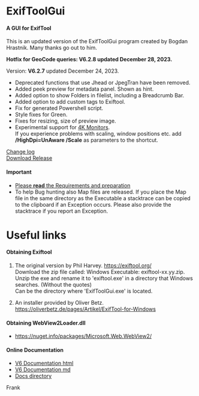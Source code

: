 # ExifToolGui
<h4>A GUI for ExifTool</h4>

This is an updated version of the ExifToolGui program created by Bogdan Hrastnik. Many thanks go out to him.

<b>Hotfix for GeoCode queries: <b>V6.2.8</b> updated December 28, 2023.</b><br>

Version: <b>V6.2.7</b> updated December 24, 2023.<br>
- Deprecated functions that use Jhead or JpegTran have been removed.<br>
- Added peek preview for metadata panel. Shown as hint.<br>
- Added option to show Folders in filelist, including a Breadcrumb Bar.<br>
- Added option to add custom tags to Exiftool.<br>
- Fix for generated Powershell script.<br>
- Style fixes for Green.<br>
- Fixes for resizing, size of preview image.<br>
- Experimental support for [4K Monitors](Docs/Readme%204K%20monitor.txt).<br>
  If you experience problems with scaling, window positions etc. add <b>/HighDpi=UnAware /Scale</b> as parameters to the shortcut.

[Change log](Docs/changelog.txt)<br>
[Download Release](https://github.com/FrankBijnen/ExifToolGui/releases/latest)<br>

<h4>Important</h4>

- [Please <b>read</b> the Requirements and preparation](https://github.com/FrankBijnen/ExifToolGui/blob/main/Docs/ExifToolGUI_V6.md/#m_reqs_general)<br>
- To help Bug hunting also Map files are released. If you place the Map file in the same directory as the Executable
a stacktrace can be copied to the clipboard if an Exception occurs. Please also provide the stacktrace if you report an Exception.<br>

# Useful links

<h4>Obtaining Exiftool</h4>

1) The original version by Phil Harvey. https://exiftool.org/ <br>
   Download the zip file called: Windows Executable: exiftool-xx.yy.zip. <br>
   Unzip the exe and rename it to 'exiftool.exe' in a directory that Windows searches. (Without the quotes) <br>
   Can be the directory where 'ExifToolGui.exe' is located.

2) An installer provided by Oliver Betz. https://oliverbetz.de/pages/Artikel/ExifTool-for-Windows

<h4>Obtaining WebView2Loader.dll</h4>

-  https://nuget.info/packages/Microsoft.Web.WebView2/

<h4>Online Documentation</h4>

 - [V6 Documentation html](https://htmlpreview.github.io/?https://github.com/FrankBijnen/ExifToolGui/blob/main/Docs/ExifToolGUI_V6.md)
 - [V6 Documentation md](/Docs/ExifToolGUI_V6.md)
 - [Docs directory](Docs/)

Frank
